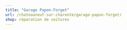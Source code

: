 ```yaml
---
title: "Garage Papon-Forget"
url: /chateauneuf-sur-charente/garage-papon-forget/
shop: réparation de voitures
---
```

